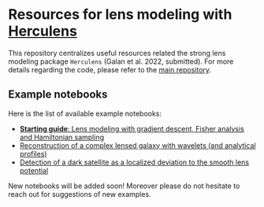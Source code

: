 # Resources for lens modeling with [Herculens](https://github.com/austinpeel/herculens) 

This repository centralizes useful resources related the strong lens modeling package `Herculens` (Galan et al. 2022, submitted). For more details regarding the code, please refer to the [main repository](https://github.com/austinpeel/herculens).

## Example notebooks

Here is the list of available example notebooks:

- [**Starting guide**: Lens modeling with gradient descent, Fisher analysis and Hamiltonian sampling](notebooks/herculens__Starting_guide.ipynb)
- [Reconstruction of a complex lensed galaxy with wavelets (and analytical profiles)](notebooks/herculens__Complex_source_with_wavelets.ipynb)
- [Detection of a dark satellite as a localized deviation to the smooth lens potential](notebooks/herculens__Subhalo_detection_with_wavelets.ipynb)

New notebooks will be added soon! Moreover please do not hesitate to reach out for suggestions of new examples.
